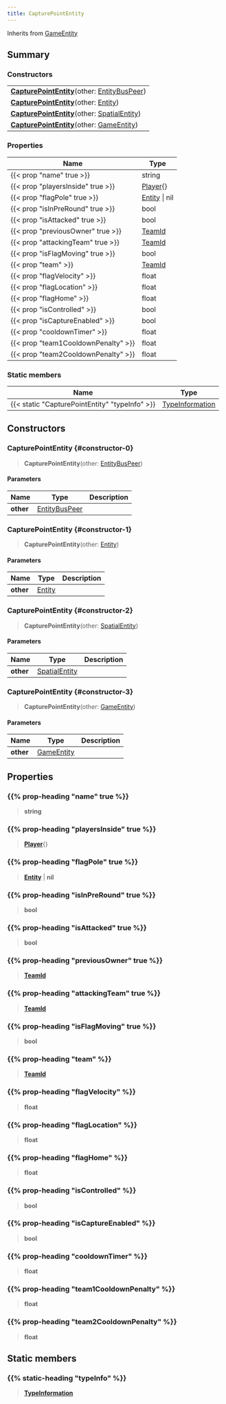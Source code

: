 ```yaml
---
title: CapturePointEntity
---
```


Inherits from [GameEntity](/vext/ref/server/type/gameentity)

## Summary

### Constructors

|  |
| --- |
| **[CapturePointEntity](#constructor-0)**(other: [EntityBusPeer](/vext/ref/shared/type/entitybuspeer)) |
| **[CapturePointEntity](#constructor-1)**(other: [Entity](/vext/ref/shared/type/entity)) |
| **[CapturePointEntity](#constructor-2)**(other: [SpatialEntity](/vext/ref/shared/type/spatialentity)) |
| **[CapturePointEntity](#constructor-3)**(other: [GameEntity](/vext/ref/server/type/gameentity)) |

### Properties

| Name | Type |
| ---- | ---- |
| {{< prop "name" true >}} | string |
| {{< prop "playersInside" true >}} | [Player](/vext/ref/server/type/player){} |
| {{< prop "flagPole" true >}} | [Entity](/vext/ref/shared/type/entity) \| nil |
| {{< prop "isInPreRound" true >}} | bool |
| {{< prop "isAttacked" true >}} | bool |
| {{< prop "previousOwner" true >}} | [TeamId](/vext/ref/fb/teamid) |
| {{< prop "attackingTeam" true >}} | [TeamId](/vext/ref/fb/teamid) |
| {{< prop "isFlagMoving" true >}} | bool |
| {{< prop "team" >}} | [TeamId](/vext/ref/fb/teamid) |
| {{< prop "flagVelocity" >}} | float |
| {{< prop "flagLocation" >}} | float |
| {{< prop "flagHome" >}} | float |
| {{< prop "isControlled" >}} | bool |
| {{< prop "isCaptureEnabled" >}} | bool |
| {{< prop "cooldownTimer" >}} | float |
| {{< prop "team1CooldownPenalty" >}} | float |
| {{< prop "team2CooldownPenalty" >}} | float |

### Static members

| Name | Type |
| ---- | ---- |
| {{< static "CapturePointEntity" "typeInfo" >}} | [TypeInformation](/vext/ref/shared/type/typeinformation) |

## Constructors

### CapturePointEntity {#constructor-0}

> **CapturePointEntity**(other: [EntityBusPeer](/vext/ref/shared/type/entitybuspeer))

#### Parameters

| Name | Type | Description |
| ---- | ---- | ----------- |
| **other** | [EntityBusPeer](/vext/ref/shared/type/entitybuspeer) |  |

### CapturePointEntity {#constructor-1}

> **CapturePointEntity**(other: [Entity](/vext/ref/shared/type/entity))

#### Parameters

| Name | Type | Description |
| ---- | ---- | ----------- |
| **other** | [Entity](/vext/ref/shared/type/entity) |  |

### CapturePointEntity {#constructor-2}

> **CapturePointEntity**(other: [SpatialEntity](/vext/ref/shared/type/spatialentity))

#### Parameters

| Name | Type | Description |
| ---- | ---- | ----------- |
| **other** | [SpatialEntity](/vext/ref/shared/type/spatialentity) |  |

### CapturePointEntity {#constructor-3}

> **CapturePointEntity**(other: [GameEntity](/vext/ref/server/type/gameentity))

#### Parameters

| Name | Type | Description |
| ---- | ---- | ----------- |
| **other** | [GameEntity](/vext/ref/server/type/gameentity) |  |

## Properties

### {{% prop-heading "name" true %}}

> **string**

### {{% prop-heading "playersInside" true %}}

> **[Player](/vext/ref/server/type/player)**{}

### {{% prop-heading "flagPole" true %}}

> **[Entity](/vext/ref/shared/type/entity)** \| **nil**

### {{% prop-heading "isInPreRound" true %}}

> **bool**

### {{% prop-heading "isAttacked" true %}}

> **bool**

### {{% prop-heading "previousOwner" true %}}

> **[TeamId](/vext/ref/fb/teamid)**

### {{% prop-heading "attackingTeam" true %}}

> **[TeamId](/vext/ref/fb/teamid)**

### {{% prop-heading "isFlagMoving" true %}}

> **bool**

### {{% prop-heading "team" %}}

> **[TeamId](/vext/ref/fb/teamid)**

### {{% prop-heading "flagVelocity" %}}

> **float**

### {{% prop-heading "flagLocation" %}}

> **float**

### {{% prop-heading "flagHome" %}}

> **float**

### {{% prop-heading "isControlled" %}}

> **bool**

### {{% prop-heading "isCaptureEnabled" %}}

> **bool**

### {{% prop-heading "cooldownTimer" %}}

> **float**

### {{% prop-heading "team1CooldownPenalty" %}}

> **float**

### {{% prop-heading "team2CooldownPenalty" %}}

> **float**

## Static members

### {{% static-heading "typeInfo" %}}

> **[TypeInformation](/vext/ref/shared/type/typeinformation)**

